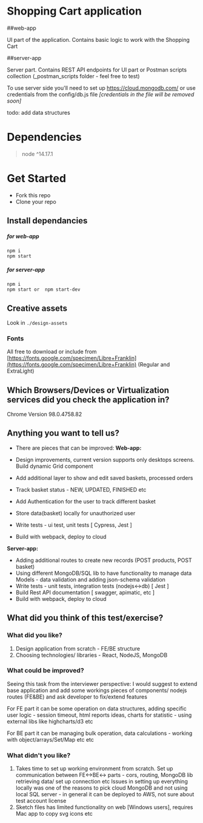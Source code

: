 # Shopping Cart application

##web-app

UI part of the application. Contains basic logic to work with the Shopping Cart

##server-app 

Server part. Contains REST API endpoints for UI part or Postman scripts collection (_postman_scripts folder - feel free to test) 

To use server side you'll need to set up https://cloud.mongodb.com/  or use credentials from the config/db.js file _[credentials in the file will be removed soon]_

todo: add data structures

# Dependencies
> node ^14.17.1

# Get Started

- Fork this repo
- Clone your repo

## Install dependancies
##### for web-app
```
npm i
npm start
``` 
##### for server-app
```
npm i
npm start or  npm start-dev 
``` 

## Creative assets  
Look in ```./design-assets```

### Fonts
All free to download or include from [https://fonts.google.com/specimen/Libre+Franklin](https://fonts.google.com/specimen/Libre+Franklin) (Regular and ExtraLight)

## Which Browsers/Devices or Virtualization services did you check the application in?
Chrome Version 98.0.4758.82 

## Anything you want to tell us?
- There are pieces that can be improved: 
**Web-app:** 

- Design improvements, current version supports only desktops screens. Build dynamic Grid component
- Add additional layer to show and edit saved baskets, processed orders
- Track basket status - NEW, UPDATED, FINISHED etc 
- Add Authentication for the user to track different basket 
- Store data(basket) locally for unauthorized user
- Write tests - ui test, unit tests [ Cypress, Jest ]
- Build with webpack, deploy to cloud
 
**Server-app:** 

- Adding additional routes to create new records (POST products, POST basket) 
- Using different MongoDB/SQL lib to have functionality to manage data Models  - data validation and adding json-schema validation
- Write tests - unit tests, integration tests (nodejs<->db) [ Jest ]
- Build Rest API documentation [ swagger, apimatic, etc ]
- Build with webpack, deploy to cloud

## What did you think of this test/exercise?
### What did you like?
1. Design application from scratch - FE/BE structure
2. Choosing technologies/ libraries  - React, NodeJS, MongoDB


### What could be improved?
Seeing this task from the interviewer perspective: 
I would suggest to extend base application and add some workings pieces of components/ nodejs routes (FE&BE) and ask developer to fix/extend features

For FE part it can be some operation on data structures, adding specific user logic - session timeout, html reports ideas, charts for statistic - using external libs like highcharts/d3 etc

For BE part it can be managing bulk operation, data calculations - working with object/arrays/Set/Map etc etc 

### What didn't you like?
1. Takes time to set up working environment from scratch. Set up communication between FE<->BE<-> parts - cors, routing, MongoDB lib retrieving data/ set up connection etc
Issues in setting up everything locally was one of the reasons to pick cloud MongoDB and not using local SQL server - in general it can be deployed to AWS, not sure about test account license 
2. Sketch files has limited functionality on web [Windows users], requires Mac app to copy svg icons etc
